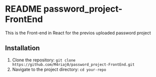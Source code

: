 # README  password_project-FrontEnd
This is the Front-end in React for the previos uploaded password project 


## Installation
1. Clone the repository: `git clone https://github.com/M4riaj0/password_project-FrontEnd.git`
2. Navigate to the project directory: `cd your-repo`
